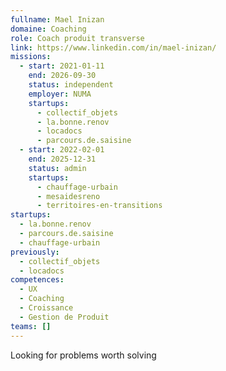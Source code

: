 ```yaml
---
fullname: Mael Inizan
domaine: Coaching
role: Coach produit transverse
link: https://www.linkedin.com/in/mael-inizan/
missions:
  - start: 2021-01-11
    end: 2026-09-30
    status: independent
    employer: NUMA
    startups:
      - collectif_objets
      - la.bonne.renov
      - locadocs
      - parcours.de.saisine
  - start: 2022-02-01
    end: 2025-12-31
    status: admin
    startups:
      - chauffage-urbain
      - mesaidesreno
      - territoires-en-transitions
startups:
  - la.bonne.renov
  - parcours.de.saisine
  - chauffage-urbain
previously:
  - collectif_objets
  - locadocs
competences:
  - UX
  - Coaching
  - Croissance
  - Gestion de Produit
teams: []
---
```

Looking for problems worth solving